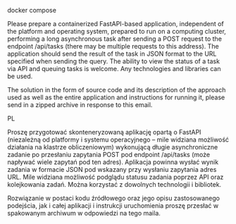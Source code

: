 docker compose


Please prepare a containerized FastAPI-based application, independent of the platform and operating system, prepared to
run on a computing cluster, performing a long asynchronous task after sending a POST request to the endpoint
/api/tasks (there may be multiple requests to this address). The application should send the result of the task in JSON
format to the URL specified when sending the query. The ability to view the status of a task via API and queuing tasks
is welcome. Any technologies and libraries can be used.

The solution in the form of source code and its description of the approach used as well as the entire application and
instructions for running it, please send in a zipped archive in response to this email.

PL

Proszę przygotować skonteneryzowaną aplikację opartą o FastAPI (niezależną od platformy i systemu operacyjnego – mile
widziana możliwość działania na klastrze obliczeniowym) wykonującą długie asynchroniczne zadanie po przesłaniu zapytania
POST pod endpoint /api/tasks (może napływać wiele zapytań pod ten adres). Aplikacja powinna wysłać wynik zadania w
formacie JSON pod wskazany przy wysłaniu zapytania adres URL. Mile widziana możliwość podglądu statusu zadania poprzez
API oraz kolejkowania zadań. Można korzystać z dowolnych technologii i bibliotek.

Rozwiązanie w postaci kodu źródłowego oraz jego opisu zastosowanego podejścia, jak i całej aplikacji i instrukcji
uruchomienia proszę przesłać w spakowanym archiwum w odpowiedzi na tego maila.